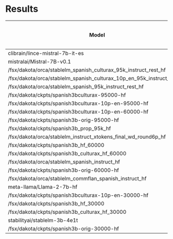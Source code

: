 # Results
|                                 Model                                  | Average | ARC Challenge (es)<br>(acc_norm) | HellaSwag (es)<br>(acc_norm) | MMLU (es)<br>(acc) | TruthfulQA (es)<br>(mc2) |
| ---------------------------------------------------------------------- | ------: | -------------------------------: | ---------------------------: | -----------------: | -----------------------: |
| clibrain/lince-mistral-7b-it-es                                        |   48.53 |                            42.31 |                        65.51 |              41.57 |                    44.73 |
| mistralai/Mistral-7B-v0.1                                              |   46.53 |                            40.00 |                        64.10 |              37.27 |                    44.75 |
| /fsx/dakota/orca/stablelm_spanish_culturax_95k_instruct_rest_hf        |   44.94 |                            39.40 |                        66.83 |              31.60 |                    41.90 |
| /fsx/dakota/orca/stablelm_spanish_culturax_10p_en_95k_instruct_rest_hf |   44.75 |                            38.80 |                        67.59 |              30.99 |                    41.63 |
| /fsx/dakota/orca/stablelm_spanish_95k_instruct_rest_hf                 |   43.04 |                            35.90 |                        64.95 |              31.47 |                    39.86 |
| /fsx/dakota/ckpts/spanish3bculturax-95000-hf                           |   42.05 |                            36.58 |                        66.01 |              26.76 |                    38.86 |
| /fsx/dakota/ckpts/spanish3bculturax-10p-en-95000-hf                    |   41.74 |                            37.01 |                        66.59 |              25.46 |                    37.90 |
| /fsx/dakota/ckpts/spanish3bculturax-10p-en-60000-hf                    |   41.54 |                            37.09 |                        63.91 |              25.80 |                    39.36 |
| /fsx/dakota/ckpts/spanish3b-orig-95000-hf                              |   41.17 |                            35.98 |                        63.26 |              25.32 |                    40.11 |
| /fsx/dakota/ckpts/spanish3b_prop_95k_hf                                |   41.15 |                            35.30 |                        63.42 |              26.76 |                    39.13 |
| /fsx/dakota/orca/stablelm_instruct_xtokens_final_wd_round6p_hf         |   41.09 |                            34.27 |                        53.13 |              29.62 |                    47.34 |
| /fsx/dakota/ckpts/spanish3b_hf_60000                                   |   41.04 |                            35.64 |                        61.43 |              26.76 |                    40.35 |
| /fsx/dakota/ckpts/spanish3b_culturax_hf_60000                          |   40.95 |                            36.07 |                        64.04 |              25.46 |                    38.22 |
| /fsx/dakota/orca/stablelm_spanish_instruct_hf                          |   40.80 |                            34.44 |                        54.32 |              31.47 |                    42.98 |
| /fsx/dakota/ckpts/spanish3b-orig-60000-hf                              |   40.54 |                            35.56 |                        61.55 |              25.12 |                    39.91 |
| /fsx/dakota/orca/stablelm_commflan_spanish_instruct_hf                 |   40.42 |                            34.87 |                        53.48 |              30.92 |                    42.39 |
| meta-llama/Llama-2-7b-hf                                               |   40.11 |                            34.19 |                        56.76 |              28.46 |                    41.03 |
| /fsx/dakota/ckpts/spanish3bculturax-10p-en-30000-hf                    |   40.08 |                            34.36 |                        61.66 |              27.10 |                    37.22 |
| /fsx/dakota/ckpts/spanish3b_hf_30000                                   |   39.57 |                            32.82 |                        59.42 |              25.94 |                    40.08 |
| /fsx/dakota/ckpts/spanish3b_culturax_hf_30000                          |   39.50 |                            35.47 |                        61.45 |              24.91 |                    36.17 |
| stabilityai/stablelm-3b-4e1t                                           |   39.03 |                            32.48 |                        53.22 |              28.26 |                    42.18 |
| /fsx/dakota/ckpts/spanish3b-orig-30000-hf                              |   38.92 |                            32.82 |                        59.51 |              23.00 |                    40.36 |
